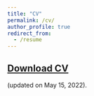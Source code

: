 ```yaml
---
title: "CV"
permalink: /cv/
author_profile: true
redirect_from:
  - /resume
---
```

## [Download CV](https://github.com/inhohong/inhohong.github.io/raw/master/images/CV_Inho_Hong.pdf) 
(updated on May 15, 2022).


<!---## <span style="color:blue"> **[Download CV](https://github.com/inhohong/inhohong.github.io/raw/master/files/CV_ihong_web.pdf)** </span>-->

<!---## <embed src="https://inhohong.github.io/files/CV_Inho_Hong.pdf" type="application/pdf" width="600px" height="500px" /> -->

